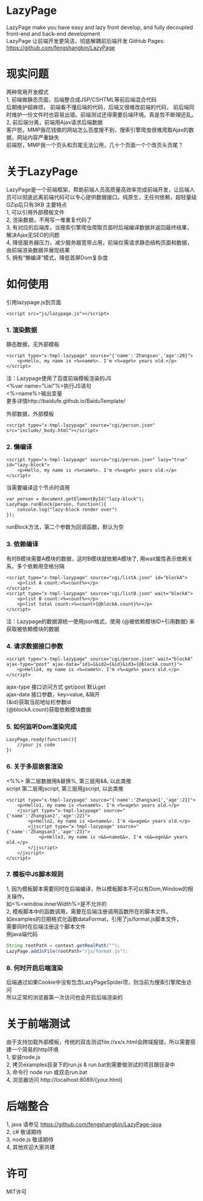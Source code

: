 # LazyPage
LazyPage make you have easy and lazy front develop, and fully decoupled front-end and back-end development  
LazyPage 让前端开发更简洁，彻底解耦前后端开发
GitHub Pages: https://github.com/fengshangbin/LazyPage
# 现实问题
两种常用开发模式  
1, 前端做静态页面，后端整合成JSP/CSHTML等前后端混合代码  
后期维护超麻烦， 前端看不懂后端的代码，后端又很难改前端的代码， 前后端同时维护一份文件时也容易出错。前端测试还得需要后端环境。真是剪不断理还乱。  
2, 前后端分离，前端用Ajax请求后端数据  
客户怒，MMP我花钱做的网站怎么百度搜不到，搜索引擎爬虫很难爬取Ajax的数据，网站内容严重缺失  
前端怒，MMP我一个页头和页尾无法公用，几十个页面一个个改页头页尾？
# 关于LazyPage
LazyPage是一个前端框架，帮助前端人员高质量高效率完成前端开发，让后端人员可以彻底远离前端代码可以专心提供数据接口。纯原生，无任何依赖，超轻量级GZip后只有3KB
主要特点  
1, 可以引用外部模板文件  
2, 渲染数据，不用写一堆重复代码了  
3, 有对应的后端库，当搜索引擎爬虫爬取页面时后端编译数据并返回最终结果，解决Ajax无SEO的问题  
4, 降低服务器压力，减少服务器宽带占用，前端仅需请求静态结构页面和数据，由前端渲染数据并展现结果  
5, 拥有“懒编译”模式，降低首屏Dom复杂度
# 如何使用
引用lazypage.js到页面
```
<script src="js/lazypage.js"></script>
```
### 1. 渲染数据
静态数据，无外部模板
```
<script type="x-tmpl-lazypage" source="{'name':'Zhangsan','age':20}">
	<p>Hello, my name is <%=name%>. I'm <%=age%> years old.</p>
</script>
```
注：Lazypage使用了百度前端模板渲染的JS  
<%var name="Lisi"%>执行JS语句  
<%=name%>输出变量  
更多详情http://baidufe.github.io/BaiduTemplate/  
  
外部数据，外部模板
```
<script type="x-tmpl-lazypage" source="cgi/person.json" src="include/_body.html"></script>
```
### 2. 懒编译
```
<script type="x-tmpl-lazypage" source="cgi/person.json" lazy="true" id="lazy-block">
	<p>Hello, my name is <%=name%>. I'm <%=age%> years old.</p>
</script>
```
当需要编译这个节点时调用
```
var person = document.getElementById("lazy-block");
LazyPage.runBlock(person, function(){
	console.log("lazy-block render over")
});
```
runBlock方法，第二个参数为回调函数，默认为空
### 3. 依赖编译
有时B模块需要A模块的数据，这时B模块就依赖A模块了, 用wait属性表示依赖关系，多个依赖用空格分隔
```
<script type="x-tmpl-lazypage" source="cgi/listA.json" id="blockA">
	<p>list A count:<%=count%></p>
</script>
<script type="x-tmpl-lazypage" source="cgi/listB.json" wait="blockA">
	<p>list B count:<%=count%></p>
	<p>list total count:<%=count+{@blockA.count}%></p>
</script>
```
注：Lazypage的数据源统一使用json格式，使用 {@被依赖模块ID+引用数据} 来获取被依赖模块的数据  
  
### 4. 请求数据接口参数
```
<script type="x-tmpl-lazypage" source="cgi/person.json" wait="blockA" ajax-type="post" ajax-data="id1=1&id2={&id}&id3={@blockA.count}">
	<p>Hello4, my name is <%=name%>. I'm <%=age%> years old.</p>
</script>
```
ajax-type 接口访问方式 get/post 默认get  
ajax-data 接口参数，key=value, &隔开  
{&id}获取当前地址栏参数id  
{@blockA.count}获取依赖模块数据  
  
### 5. 如何监听Dom渲染完成
```
LazyPage.ready(function(){
	//your js code
})
```
### 6. 关于多层嵌套渲染
<%%> 第二层数据用&替换%, 第三层用&&, 以此类推  
script 第二层用jscript, 第三层用jjscript, 以此类推
```
<script type="x-tmpl-lazypage" source="{'name':'Zhangsan1','age':21}">
	<p>Hello1, my name is <%=name%>. I'm <%=age%> years old.</p>
	<jscript type="x-tmpl-lazypage" source="{'name':'Zhangsan2','age':22}">
		<p>Hello2, my name is <&=name&>. I'm <&=age&> years old.</p>
		<jjscript type="x-tmpl-lazypage" source="{'name':'Zhangsan3','age':23}">
			<p>Hello3, my name is <&&=name&&>. I'm <&&=age&&> years old.</p>
		</jjscript>
	</jscript>
</script>
```
### 7. 模板中JS脚本规则
1, 因为模板脚本需要同时在后端编译，所以模板脚本不可以有Dom,Window的相关操作。  
如<%=window.innerWidth%>是不允许的  
2, 模板脚本中的函数调用，需要在后端注册调用函数所在的脚本文件。  
如examples的日期格式化函数dataFormat，引用了js/format.js脚本文件，  
需要同时在后端注册这个脚本文件  
例java端代码
```java
String rootPath = context.getRealPath("");
LazyPage.addJsFile(rootPath+"/js/format.js");
```
### 8. 何时开启后端渲染
后端通过如果Cookie中没有包含LazyPageSpider项，则当前为搜索引擎爬虫访问  
所以正常的浏览器第一次访问也会开启后端渲染的
# 关于前端测试
由于支持加载外部模板，传统的双击测试file://xx/x.html会跨域报错，所以需要搭建一个简易的http环境  
1, 安装node.js  
2, 拷贝examples目录下的run.js & run.bat到需要做测试的项目跟目录中  
3, 命令行 node run 或双击run.bat  
4, 浏览器访问 http://localhost:8089/{your.html}
# 后端整合
1, java 请参见 https://github.com/fengshangbin/LazyPage-java  
2, c# 敬请期待  
3, node.js 敬请期待  
4, 其他欢迎大家共建
# 许可
MIT许可